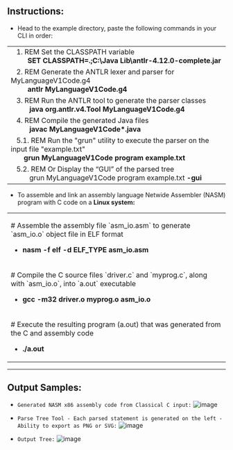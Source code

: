 ## **Instructions:**

*   Head to the example directory, paste the following commands in your CLI in order:

<table><tbody><tr><td>&nbsp; &nbsp;1. REM Set the CLASSPATH variable<br>&nbsp; &nbsp; &nbsp; &nbsp; &nbsp;<strong>SET CLASSPATH=.;C:\Java Lib\antlr-4.12.0-complete.jar</strong></td></tr><tr><td>&nbsp; &nbsp;2. REM Generate the ANTLR lexer and parser for MyLanguageV1Code.g4<br>&nbsp; &nbsp; &nbsp; &nbsp;<strong> &nbsp;antlr MyLanguageV1Code.g4</strong></td></tr><tr><td>&nbsp; &nbsp;3. REM Run the ANTLR tool to generate the parser classes<br>&nbsp; &nbsp; &nbsp; &nbsp; &nbsp;<strong> java org.antlr.v4.Tool MyLanguageV1Code.g4</strong></td></tr><tr><td>&nbsp; &nbsp;4. REM Compile the generated Java files<br>&nbsp; &nbsp; &nbsp; &nbsp; &nbsp;&nbsp;<strong>javac MyLanguageV1Code*.java</strong></td></tr><tr><td>&nbsp; &nbsp;5.1. REM Run the "grun" utility to execute the parser on the input file "example.txt"<br>&nbsp; &nbsp; &nbsp;<strong> &nbsp;grun MyLanguageV1Code program example.txt</strong></td></tr><tr><td>&nbsp; &nbsp;5.2. REM Or Display the “GUI” of the parsed tree<br>&nbsp; &nbsp; &nbsp; &nbsp; &nbsp; grun MyLanguageV1Code program example.txt <strong>-gui</strong></td></tr></tbody></table>

*   To assemble and link an assembly language Netwide Assembler (NASM) program with C code on a **Linux system:**

<table><tbody><tr><td><p># Assemble the assembly file `asm_io.asm` to generate `asm_io.o` object file in ELF format&nbsp;</p><ul><li><strong>nasm -f elf -d ELF_TYPE asm_io.asm</strong></li></ul></td></tr><tr><td><p># Compile the C source files `driver.c` and `myprog.c`, along with `asm_io.o`, into `a.out` executable&nbsp;</p><ul><li><strong>gcc -m32 driver.o myprog.o asm_io.o</strong></li></ul></td></tr><tr><td><p># Execute the resulting program (a.out) that was generated from the C and assembly code&nbsp;</p><ul><li><strong>./a.out</strong></li></ul></td></tr></tbody></table>

---

## Output Samples:

*   `Generated NASM x86 assembly code from Classical C input:`
   ![image](https://github.com/Chady00/ANTLR-C-to-x86_NASM-assembly-and-Java-Parser/assets/84717550/6b09fe40-582c-4d4d-b650-4db7889fa476)

*   `Parse Tree Tool - Each parsed statement is generated on the left - Ability to export as PNG or SVG:`
    ![image](https://github.com/Chady00/ANTLR-C-to-x86_NASM-assembly-and-Java-Parser/assets/84717550/37047fa5-6c3d-4caf-8157-842adc57efe9)

*   `Output Tree:`
  ![image](https://github.com/Chady00/ANTLR-C-to-x86_NASM-assembly-and-Java-Parser/assets/84717550/52773db8-6bd7-484b-a0a8-12ea34b6e147)



